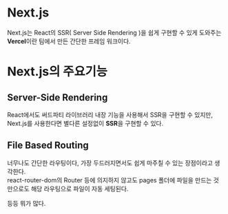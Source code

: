 # Next.js

Next.js는 React의 SSR( Server Side Rendering )을 쉽게 구현할 수 있게 도와주는 **Vercel**이란 팀에서 만든 간단한 프레임 워크이다.

# Next.js의 주요기능

## Server-Side Rendering
React에서도 써드파티 라이브러리 내장 기능을 사용해서 SSR을 구현할 수 있지만, Next.js를 사용한다면 별다른 설정없이 **SSR**을 구현할 수 있다. 

## File Based Routing
너무나도 간단한 라우팅이다, 가장 두드러지면서도 쉽게 마주칠 수 있는 장점이라고 생각한다.  
react-router-dom의 Router 등에 의지하지 않고도 pages 폴더에 파일을 만드는 것 만으로도 해당 라우팅으로 파일이 자동 세팅된다.

등등 뭐가 많다.